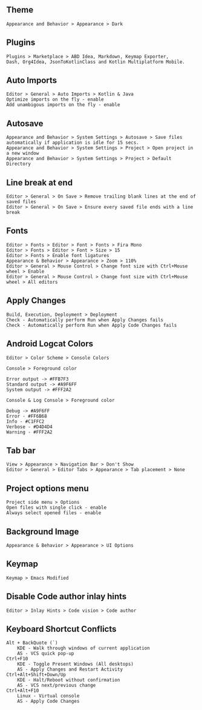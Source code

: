 ## Theme

    Appearance and Behavior > Appearance > Dark
  
## Plugins

    Plugins > Marketplace > ABD Idea, Markdown, Keymap Exporter, 
	Dash, Org4Idea, JsonToKotlinClass and Kotlin Multiplatform Mobile.
	
## Auto Imports
  
    Editor > General > Auto Imports > Kotlin & Java
    Optimize imports on the fly - enable
    Add unambigous imports on the fly - enable
    
## Autosave

    Appearance and Behavior > System Settings > Autosave > Save files automatically if application is idle for 15 secs.
    Appearance and Behavior > System Settings > Project > Open project in a new window
	Appearance and Behavior > System Settings > Project > Default Directory
	
## Line break at end

	Editor > General > On Save > Remove trailing blank lines at the end of saved files
	Editor > General > On Save > Ensure every saved file ends with a line break
    
## Fonts

    Editor > Fonts > Editor > Font > Fonts > Fira Mono
	Editor > Fonts > Editor > Font > Size > 15
	Editor > Fonts > Enable font ligatures
    Appearance & Behavior > Appearance > Zoom > 110%
    Editor > General > Mouse Control > Change font size with Ctrl+Mouse wheel > Enable
	Editor > General > Mouse Control > Change font size with Ctrl+Mouse wheel > All editors
	
## Apply Changes

	Build, Execution, Deployment > Deployment
	Check - Automatically perform Run when Apply Changes fails
	Check - Automatically perform Run when Apply Code Changes fails
	
## Android Logcat Colors

	Editor > Color Scheme > Console Colors
	
	Console > Foreground color
	
	Error output -> #FFB7F3
	Standard output -> #A9F6FF
	System output -> #FFF2A2
	
	Console & Log Console > Foreground color
		
	Debug -> #A9F6FF
	Error - #FF6B68
	Info - #C1FFC2
	Verbose - #D4D4D4
	Warning - #FFF2A2
		
## Tab bar

	View > Appearance > Navigation Bar > Don't Show
	Editor > General > Editor Tabs > Appearance > Tab placement > None
	
## Project options menu

	Project side menu > Options
	Open files with single click - enable
	Always select opened files - enable

## Background Image

	Appearance & Behavior > Appearance > UI Options
	
## Keymap

	Keymap > Emacs Modified

## Disable Code author inlay hints

	Editor > Inlay Hints > Code vision > Code author

## Keyboard Shortcut Conflicts

    Alt + BackQuote (`)
		KDE - Walk through windows of current application
		AS - VCS quick pop-up
	Ctrl+F10
		KDE - Toggle Present Windows (All desktops)
		AS - Apply Changes and Restart Activity
	Ctrl+Alt+Shift+Down/Up
		KDE - Halt/Reboot without confirmation
		AS - VCS next/previous change
    Ctrl+Alt+F10
        Linux - Virtual console
        AS - Apply Code Changes
